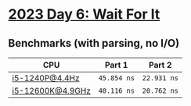 # [2023 Day 6: Wait For It](https://adventofcode.com/2023/day/6)

## Benchmarks (with parsing, no I/O)

| CPU              | Part 1      | Part 2      |
| ---------------- | ----------- | ----------- |
| i5-1240P@4.4Hz   | `45.854 ns` | `22.931 ns` |
| i5-12600K@4.9GHz | `40.116 ns` | `20.762 ns` |

